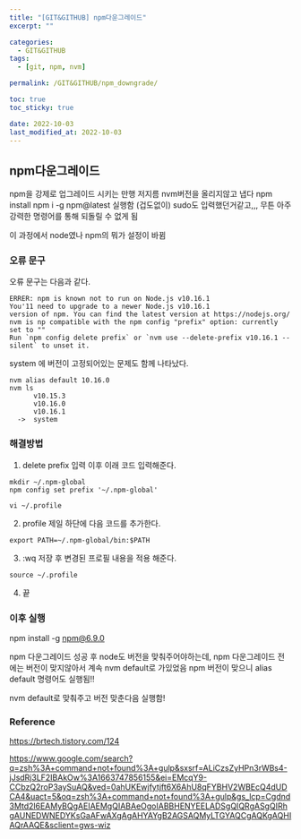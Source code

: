 ```yaml
---
title: "[GIT&GITHUB] npm다운그레이드"
excerpt: ""

categories:
  - GIT&GITHUB
tags:
  - [git, npm, nvm]

permalink: /GIT&GITHUB/npm_downgrade/

toc: true
toc_sticky: true

date: 2022-10-03
last_modified_at: 2022-10-03
---
```


## npm다운그레이드 

npm을 강제로 업그레이드 시키는 만행 저지름 
nvm버전을 올리지않고 냅다 npm install npm i -g npm@latest 실행함 (겁도없이)
sudo도 입력했던거같고,,, 무튼 아주 강력한 명령어를 통해 되돌릴 수 없게 됨

이 과정에서 node였나 npm의 뭐가 설정이 바뀜 

### 오류 문구 

오류 문구는 다음과 같다.

```
ERRER: npm is known not to run on Node.js v10.16.1
You'11 need to upgrade to a newer Node.js v10.16.1
version of npm. You can find the latest version at https://nodejs.org/
nvm is np compatible with the npm config "prefix" option: currently set to ""
Run `npm config delete prefix` or `nvm use --delete-prefix v10.16.1 --silent` to unset it.
```

system 에 버전이 고정되어있는 문제도 함께 나타났다.

```
nvm alias default 10.16.0
nvm ls 
      v10.15.3
      v10.16.0
      v10.16.1
  ->  system
```


### 해결방법 

1. delete prefix 입력 이후 이래 코드 입력해준다.
  ```
  mkdir ~/.npm-global
  npm config set prefix '~/.npm-global'
  ```

  ```
  vi ~/.profile
  ```

2. profile 제일 하단에 다음 코드를 추가한다.
  ```
  export PATH=~/.npm-global/bin:$PATH
  ```

3. :wq 저장 후 변경된 프로필 내용을 적용 해준다.
  ```
  source ~/.profile
  ```

4. 끝 


### 이후 실행 
npm install -g npm@6.9.0

npm 다운그레이드 성공 후 
node도 버전을 맞춰주어야하는데, npm 다운그레이드 전에는 버전이 맞지않아서 계속 nvm default로 가있었음
npm 버전이 맞으니 
alias default 명령어도 실행됨!! 

nvm default로 맞춰주고 버전 맞춘다음 실행함!


### Reference
https://brtech.tistory.com/124

https://www.google.com/search?q=zsh%3A+command+not+found%3A+gulp&sxsrf=ALiCzsZyHPn3rWBs4-jJsdRj3LF2IBAkOw%3A1663747856155&ei=EMcqY9-CCbzQ2roP3aySuAQ&ved=0ahUKEwjfytjft6X6AhU8qFYBHV2WBEcQ4dUDCA4&uact=5&oq=zsh%3A+command+not+found%3A+gulp&gs_lcp=Cgdnd3Mtd2l6EAMyBQgAEIAEMgQIABAeOgoIABBHENYEELADSgQIQRgASgQIRhgAUNEDWNEDYKsGaAFwAXgAgAHYAYgB2AGSAQMyLTGYAQCgAQKgAQHIAQrAAQE&sclient=gws-wiz
